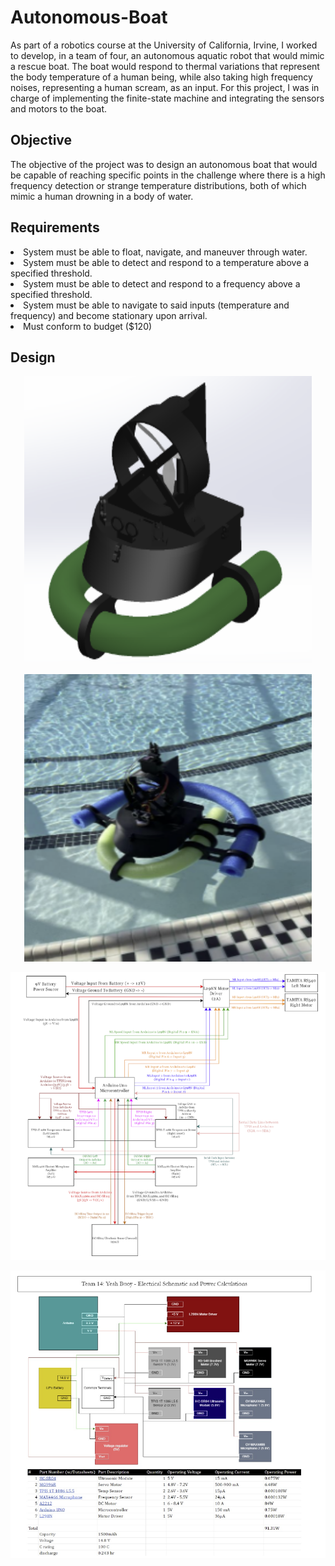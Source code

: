 # Autonomous-Boat

As part of a robotics course at the University of California, Irvine, I worked to develop, in a team of four, an autonomous aquatic robot that would mimic a rescue boat. The boat would respond to thermal variations that represent the body temperature of a human being, while also taking high frequency noises, representing a human scream, as an input. For this project, I was in charge of implementing the finite-state machine and integrating the sensors and motors to the boat.



## Objective
The objective of the project was to design an autonomous boat that would be capable of reaching specific points in the challenge where there is a high frequency detection or strange temperature distributions, both of which mimic a human drowning in a body of water. 

## Requirements
<li>
  System must be able to float, navigate, and maneuver through water.
</li>
<li>
  System must be able to detect and respond to a temperature above a specified threshold. 
</li>
<li>
  System must be able to detect and respond to a frequency above a specified threshold. 
</li>
<li>
  System must be able to navigate to said inputs (temperature and frequency) and become stationary upon arrival.
</li>
<li>
  Must conform to budget ($120)
</li>

## Design
<p align="center">
  <img width="460" height="460" src="https://github.com/varmagokul6/Autonomous-Boat/blob/main/images/boat%20front.png">
</p>

<p align="center">
  <img width="460" height="460" src="https://github.com/varmagokul6/Autonomous-Boat/blob/main/images/boat%20in%20water.png">
</p>


<p align="center">
  <img width="560" height="460" src="https://github.com/varmagokul6/Autonomous-Boat/blob/main/images/block%20diagram.png">
</p>

<p align="center">
  <img width="560" height="460" src="https://github.com/varmagokul6/Autonomous-Boat/blob/main/images/power%20calcs.png">
</p>

